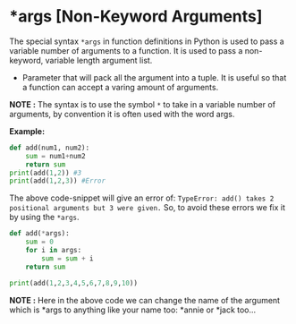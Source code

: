 # ***args [Non-Keyword Arguments]**
The special syntax `*args` in function definitions in Python is used to pass a variable number of arguments to a function. It is used to pass a non-keyword, variable length argument list.

* Parameter that will pack all the argument into a tuple. It is useful so that a function can accept a varing amount of arguments.

**NOTE :** The syntax is to use the symbol `*` to take in a variable number of arguments, by convention it is often used with the word args.

**Example:**
```py
def add(num1, num2):
    sum = num1+num2
    return sum
print(add(1,2)) #3
print(add(1,2,3)) #Error
```

The above code-snippet will give an error of: `TypeError: add() takes 2 positional arguments but 3 were given.` So, to avoid these errors we fix it by using the `*args`.

```py
def add(*args):
    sum = 0
    for i in args:
        sum = sum + i
    return sum

print(add(1,2,3,4,5,6,7,8,9,10))
```

**NOTE :** Here in the above code we can change the name of the argument which is *args to anything like your name too: *annie or *jack too... 